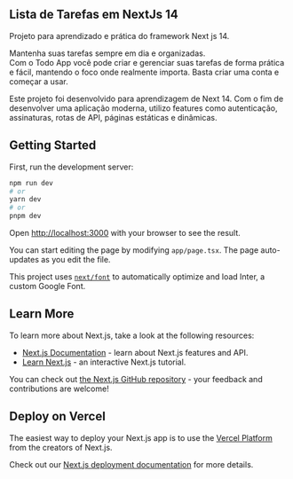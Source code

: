 ## Lista de Tarefas em NextJs 14

Projeto para aprendizado e prática do framework Next js 14.

Mantenha suas tarefas sempre em dia e organizadas.  
Com o Todo App você pode criar e gerenciar suas tarefas de forma prática e fácil, mantendo o foco onde realmente importa. Basta criar uma conta e começar a usar.

Este projeto foi desenvolvido para aprendizagem de Next 14. Com o fim de desenvolver uma aplicação moderna, utilizo features como autenticação, assinaturas, rotas de API, páginas estáticas e dinâmicas.

## Getting Started

First, run the development server:

```bash
npm run dev
# or
yarn dev
# or
pnpm dev
```

Open [http://localhost:3000](http://localhost:3000) with your browser to see the result.

You can start editing the page by modifying `app/page.tsx`. The page auto-updates as you edit the file.

This project uses [`next/font`](https://nextjs.org/docs/basic-features/font-optimization) to automatically optimize and load Inter, a custom Google Font.

## Learn More

To learn more about Next.js, take a look at the following resources:

- [Next.js Documentation](https://nextjs.org/docs) - learn about Next.js features and API.
- [Learn Next.js](https://nextjs.org/learn) - an interactive Next.js tutorial.

You can check out [the Next.js GitHub repository](https://github.com/vercel/next.js/) - your feedback and contributions are welcome!

## Deploy on Vercel

The easiest way to deploy your Next.js app is to use the [Vercel Platform](https://vercel.com/new?utm_medium=default-template&filter=next.js&utm_source=create-next-app&utm_campaign=create-next-app-readme) from the creators of Next.js.

Check out our [Next.js deployment documentation](https://nextjs.org/docs/deployment) for more details.

